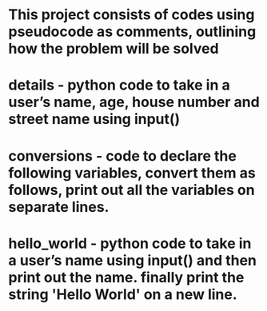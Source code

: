 # This project consists of codes using pseudocode as comments, outlining how the problem will be solved

# details - python code to take in a user’s name, age, house number and street name using input()

# conversions - code to declare the following variables, convert them as follows, print out all the variables on separate lines.

# hello_world - python code to take in a user’s name using input() and then print out the name. finally print the string 'Hello World' on a new line. 
